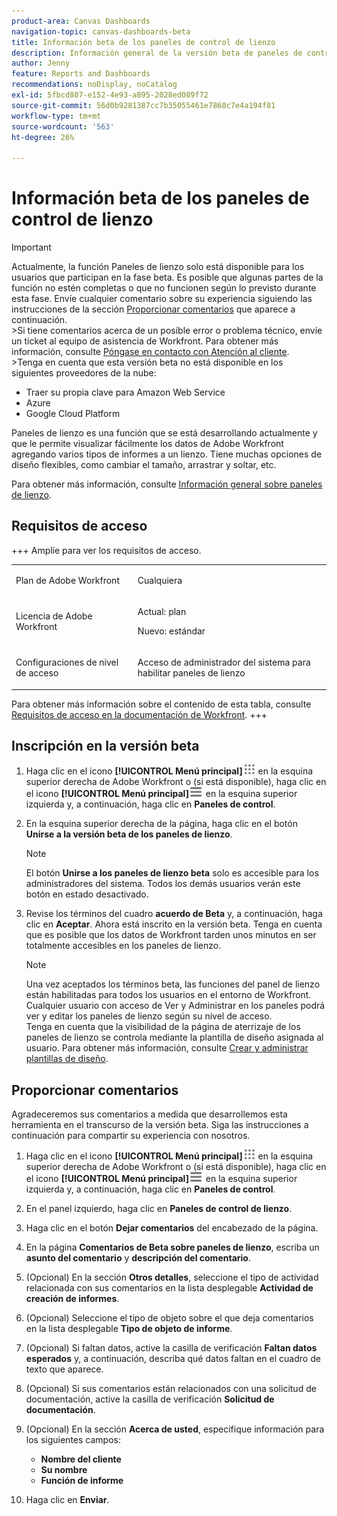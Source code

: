 ```yaml
---
product-area: Canvas Dashboards
navigation-topic: canvas-dashboards-beta
title: Información beta de los paneles de control de lienzo
description: Información general de la versión beta de paneles de control de lienzo
author: Jenny
feature: Reports and Dashboards
recommendations: noDisplay, noCatalog
exl-id: 5fbcd807-e152-4e93-a895-2028ed089f72
source-git-commit: 56d0b9281387cc7b35055461e7868c7e4a194f81
workflow-type: tm+mt
source-wordcount: '563'
ht-degree: 26%

---
```


# Información beta de los paneles de control de lienzo

>[!IMPORTANT]
>
>Actualmente, la función Paneles de lienzo solo está disponible para los usuarios que participan en la fase beta. Es posible que algunas partes de la función no estén completas o que no funcionen según lo previsto durante esta fase. Envíe cualquier comentario sobre su experiencia siguiendo las instrucciones de la sección [Proporcionar comentarios](#provide-feedback) que aparece a continuación.<br>
>&#x200B;>Si tiene comentarios acerca de un posible error o problema técnico, envíe un ticket al equipo de asistencia de Workfront. Para obtener más información, consulte [Póngase en contacto con Atención al cliente](/help/quicksilver/workfront-basics/tips-tricks-and-troubleshooting/contact-customer-support.md).<br>
>&#x200B;>Tenga en cuenta que esta versión beta no está disponible en los siguientes proveedores de la nube:
>
>* Traer su propia clave para Amazon Web Service
>* Azure
>* Google Cloud Platform

Paneles de lienzo es una función que se está desarrollando actualmente y que le permite visualizar fácilmente los datos de Adobe Workfront agregando varios tipos de informes a un lienzo. Tiene muchas opciones de diseño flexibles, como cambiar el tamaño, arrastrar y soltar, etc.

Para obtener más información, consulte [Información general sobre paneles de lienzo](/help/quicksilver/reports-and-dashboards/canvas-dashboards/canvas-dashboards-overview.md).

## Requisitos de acceso

+++ Amplíe para ver los requisitos de acceso. 

<table style="table-layout:auto"> 
<col> 
</col> 
<col> 
</col> 
<tbody> 
<tr> 
   <td role="rowheader"><p>Plan de Adobe Workfront</p></td> 
   <td> 
<p>Cualquiera </p> 
   </td> 
<tr> 
 <tr> 
   <td role="rowheader"><p>Licencia de Adobe Workfront</p></td> 
   <td> 
<p>Actual: plan </p> 
<p>Nuevo: estándar</p> 
   </td> 
   </tr> 
  </tr> 
  <tr> 
   <td role="rowheader"><p>Configuraciones de nivel de acceso</p></td> 
   <td><p>Acceso de administrador del sistema para habilitar paneles de lienzo</p>
  </td> 
  </tr>  
</tbody> 
</table>

Para obtener más información sobre el contenido de esta tabla, consulte [Requisitos de acceso en la documentación de Workfront](/help/quicksilver/administration-and-setup/add-users/access-levels-and-object-permissions/access-level-requirements-in-documentation.md).
+++


## Inscripción en la versión beta

1. Haga clic en el icono **[!UICONTROL Menú principal]**![Menú principal](/help/_includes/assets/main-menu-icon.png) en la esquina superior derecha de Adobe Workfront o (si está disponible), haga clic en el icono **[!UICONTROL Menú principal]**![Menú principal](/help/_includes/assets/main-menu-icon-left-nav.png) en la esquina superior izquierda y, a continuación, haga clic en **Paneles de control**.

1. En la esquina superior derecha de la página, haga clic en el botón **Unirse a la versión beta de los paneles de lienzo**.

   >[!NOTE]
   >
   > El botón **Unirse a los paneles de lienzo beta** solo es accesible para los administradores del sistema. Todos los demás usuarios verán este botón en estado desactivado.

1. Revise los términos del cuadro **acuerdo de Beta** y, a continuación, haga clic en **Aceptar**. Ahora está inscrito en la versión beta. Tenga en cuenta que es posible que los datos de Workfront tarden unos minutos en ser totalmente accesibles en los paneles de lienzo.

   >[!NOTE]
   >
   >Una vez aceptados los términos beta, las funciones del panel de lienzo están habilitadas para todos los usuarios en el entorno de Workfront. Cualquier usuario con acceso de Ver y Administrar en los paneles podrá ver y editar los paneles de lienzo según su nivel de acceso.<br>
   >Tenga en cuenta que la visibilidad de la página de aterrizaje de los paneles de lienzo se controla mediante la plantilla de diseño asignada al usuario. Para obtener más información, consulte [Crear y administrar plantillas de diseño](/help/quicksilver/administration-and-setup/customize-workfront/use-layout-templates/create-and-manage-layout-templates.md).


## Proporcionar comentarios

Agradeceremos sus comentarios a medida que desarrollemos esta herramienta en el transcurso de la versión beta. Siga las instrucciones a continuación para compartir su experiencia con nosotros.

1. Haga clic en el icono **[!UICONTROL Menú principal]**![Menú principal](/help/_includes/assets/main-menu-icon.png) en la esquina superior derecha de Adobe Workfront o (si está disponible), haga clic en el icono **[!UICONTROL Menú principal]**![Menú principal](/help/_includes/assets/main-menu-icon-left-nav.png) en la esquina superior izquierda y, a continuación, haga clic en **Paneles de control**.

1. En el panel izquierdo, haga clic en **Paneles de control de lienzo**.

1. Haga clic en el botón **Dejar comentarios** del encabezado de la página.

1. En la página **Comentarios de Beta sobre paneles de lienzo**, escriba un **asunto del comentario** y **descripción del comentario**.

1. (Opcional) En la sección **Otros detalles**, seleccione el tipo de actividad relacionada con sus comentarios en la lista desplegable **Actividad de creación de informes**.

1. (Opcional) Seleccione el tipo de objeto sobre el que deja comentarios en la lista desplegable **Tipo de objeto de informe**.

1. (Opcional) Si faltan datos, active la casilla de verificación **Faltan datos esperados** y, a continuación, describa qué datos faltan en el cuadro de texto que aparece.

1. (Opcional) Si sus comentarios están relacionados con una solicitud de documentación, active la casilla de verificación **Solicitud de documentación**.

1. (Opcional) En la sección **Acerca de usted**, especifique información para los siguientes campos:
   * **Nombre del cliente**
   * **Su nombre**
   * **Función de informe**

1. Haga clic en **Enviar**.

